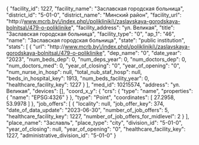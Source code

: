 {
    "facility_id": 1227,
    "facility_name": "Заславская городская больница",
    "district_id": "5-01-0",
    "district_name": "Минский район",
    "facility_url": "http:\/\/www.mcrb.by\/index.php\/polikliniki\/zaslavskaya-gorodskaya-bolnitsa\/479-o-poliklinike",
    "facility_address": "ул. Великая",
    "title": "Заславская городская больница",
    "facility_type": "0",
    "ap_1": "46",
    "name": "Заславская городская больница",
    "state": "public institution",
    "stats": [
        {
            "url": "http:\/\/www.mcrb.by\/index.php\/polikliniki\/zaslavskaya-gorodskaya-bolnitsa\/479-o-poliklinike",
            "dep_name": "0",
            "date_year": "2023",
            "num_beds_dep": 0,
            "num_deps_year": 0,
            "num_doctors_dep": 0,
            "num_doctors_med": 0,
            "year_of_closing": "0",
            "year_of_opening": "0",
            "num_nurse_in_hosp": null,
            "total_nub_staf_hosp": null,
            "beds_in_hospital_key": 1913,
            "num_beds_facility_year": 0,
            "healthcare_facility_key": 1227
        }
    ],
    "med_id": 10215574,
    "address": "ул. Великая",
    "devices": [],
    "coord_x_y": {
        "crs": {
            "type": "name",
            "properties": {
                "name": "EPSG:4326"
            }
        },
        "type": "Point",
        "coordinates": [
            27.2958,
            53.9978
        ]
    },
    "job_offers": [
        {
            "locality": null,
            "job_offer_key": 374,
            "date_of_data_update": "2023-06-30",
            "number_of_job_offers": 5,
            "healthcare_facility_key": 1227,
            "number_of_job_offers_for_midlevel": 2
        }
    ],
    "place_name": "Заславль",
    "place_type": "city",
    "division_id": "5-01-0",
    "year_of_closing": null,
    "year_of_opening": "0",
    "healthcare_facility_key": 1227,
    "administrative_division_id": "5-01-0"
}